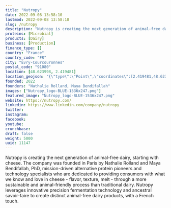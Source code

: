 ```yaml
---
title: "Nutropy"
date: 2022-09-08 13:58:10
lastmod: 2022-09-08 13:58:10
slug: /nutropy
description: "Nutropy is creating the next generation of animal-free dairy, starting with cheese. The company was founded in Paris by Nathalie Rolland and Maya Bendifallah, PhD, mission-driven alternative protein pioneers and technology specialists who are dedicated to providing consumers with what we know and love in cheese - flavor, texture, melt - through a more sustainable and animal-friendly process than traditional dairy. Nutropy leverages innovative precision fermentation technology and ancestral savoir-faire to create distinct animal-free dairy products, with a French touch."
proteins: [Microbial]
products: [Dairy]
business: [Production]
finance_type: []
country: "France"
country_code: "FR"
city: "Évry-Courcouronnes"
postal_code: "91080"
location: [48.623998, 2.419481]
location_geojson: "{\"type\":\"Point\",\"coordinates\":[2.419481,48.623998]}"
founded: 2022
founders: "Nathalie Rolland, Maya Bendifallah"
images: ["Nutropy_logo-BLUE-1536x247.png"]
featured_image: "Nutropy_logo-BLUE-1536x247.png"
website: https://nutropy.com/
linkedin: https://www.linkedin.com/company/nutropy
twitter: 
instagram: 
facebook: 
youtube: 
crunchbase: 
draft: false
weight: 5000
uuid: 11147
---
```

Nutropy is creating the next generation of animal-free dairy, starting with cheese. The company was founded in Paris by Nathalie Rolland and Maya Bendifallah, PhD, mission-driven alternative protein pioneers and technology specialists who are dedicated to providing consumers with what we know and love in cheese - flavor, texture, melt - through a more sustainable and animal-friendly process than traditional dairy. Nutropy leverages innovative precision fermentation technology and ancestral savoir-faire to create distinct animal-free dairy products, with a French touch.
